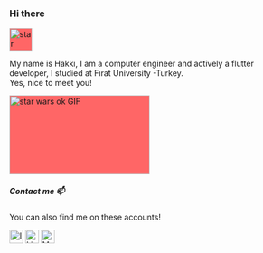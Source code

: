 ### Hi there 
<img class="giphy-gif-img" src="https://media.giphy.com/media/Jmgx0H8XlE9uhquL6t/giphy.gif" width="40" height="40" alt="star wars ok GIF" style="background: rgb(255, 102, 102);">

My name is Hakkı, I am a computer engineer and actively a flutter developer, I studied at Fırat University -Turkey. <br/>
Yes, nice to meet you!


<img class="giphy-gif-img" src="https://media.giphy.com/media/3o7bugWY17B7iXPEGs/giphy.gif" width="248" height="140" alt="star wars ok GIF" style="background: rgb(255, 102, 102);">


##### Contact me 📫

You can also find me on these accounts!

[<img src="https://image.flaticon.com/icons/svg/733/733614.svg" alt="Instagram logo" width="24">](https://www.instagram.com/cansngnl/)
[<img src="https://image.flaticon.com/icons/svg/174/174857.svg" alt="LinkedIn logo" width="24">](https://www.linkedin.com/in/hakkicansengonul/)
[<img src="https://cdn.pixabay.com/photo/2015/03/10/17/30/twitter-667462_1280.png" alt="Medium logo" width="24">](https://twitter.com/Cansngnl)
